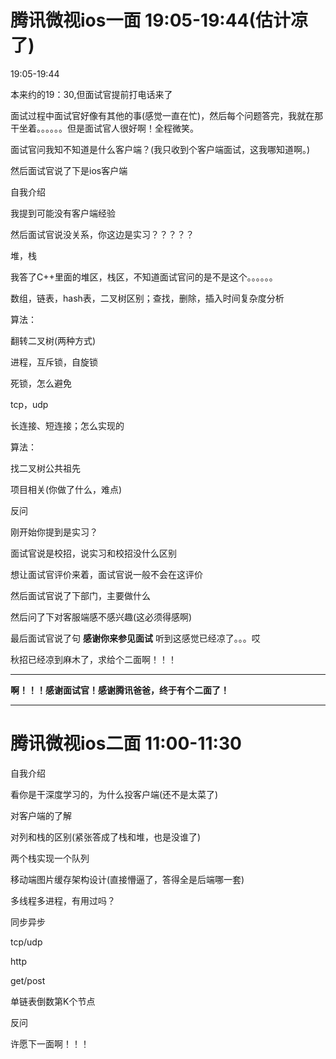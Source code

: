 # 腾讯微视ios一面 19:05-19:44(估计凉了)

19:05-19:44

本来约的19：30,但面试官提前打电话来了

面试过程中面试官好像有其他的事(感觉一直在忙)，然后每个问题答完，我就在那干坐着。。。。。。但是面试官人很好啊！全程微笑。

面试官问我知不知道是什么客户端？(我只收到个客户端面试，这我哪知道啊。)

然后面试官说了下是ios客户端

自我介绍

我提到可能没有客户端经验

然后面试官说没关系，你这边是实习？？？？？

堆，栈

我答了C++里面的堆区，栈区，不知道面试官问的是不是这个。。。。。。

数组，链表，hash表，二叉树区别；查找，删除，插入时间复杂度分析

算法：

翻转二叉树(两种方式)

进程，互斥锁，自旋锁

死锁，怎么避免

tcp，udp

长连接、短连接；怎么实现的

算法：

找二叉树公共祖先

项目相关(你做了什么，难点)

反问

刚开始你提到是实习？

面试官说是校招，说实习和校招没什么区别

想让面试官评价来着，面试官说一般不会在这评价

然后面试官说了下部门，主要做什么

然后问了下对客服端感不感兴趣(这必须得感啊)

最后面试官说了句 **感谢你来参见面试** 听到这感觉已经凉了。。。哎

秋招已经凉到麻木了，求给个二面啊！！！

------
**啊！！！感谢面试官！感谢腾讯爸爸，终于有个二面了！**


---------------------
# 腾讯微视ios二面 11:00-11:30

自我介绍

看你是干深度学习的，为什么投客户端(还不是太菜了)

对客户端的了解

对列和栈的区别(紧张答成了栈和堆，也是没谁了)

两个栈实现一个队列

移动端图片缓存架构设计(直接懵逼了，答得全是后端哪一套)

多线程多进程，有用过吗？

同步异步

tcp/udp

http

get/post

单链表倒数第K个节点

反问


许愿下一面啊！！！